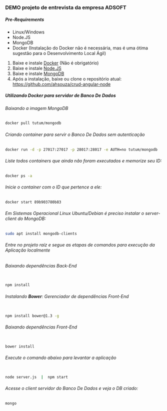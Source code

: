 ### DEMO projeto de entrevista da empresa ADSOFT

##### Pre-Requirements

- Linux/Windows
- Node.JS
- MongoDB
- Docker (Instalação do Docker não é necessária, mas é uma ótima sugestão para o Desenvolvimento Local Ágil)

1. Baixe e instale [Docker](https://docs.docker.com/docker-for-windows/install/) (Não é obrigatório)
2. Baixe e instale [Node.JS](https://nodejs.org/en/download/)
3. Baixe e instale [MongoDB](https://www.mongodb.com/download-center/community)
4. Após a instalação, baixe ou clone o repositório atual: https://github.com/ahsouza/crud-angular-node


##### Utilizando **Docker** para servidor de Banco De Dados

###### Baixando a imagem MongoDB

```sh
docker pull tutum/mongodb
```

###### Criando container para servir o Banco De Dados sem autenticação

```sh
docker run -d -p 27017:27017 -p 28017:28017 -e AUTH=no tutum/mongodb
```

###### Liste todos containers que ainda não foram executados e memorize seu ID:

```sh
docker ps -a
```

###### Inicie o container com o ID que pertence a ele:

```sh
docker start 89b903780b83
```

###### Em Sistemas Operacional Linux Ubuntu/Debian é preciso instalar o server-client do MongoDB:

```sh
sudo apt install mongodb-clients
``` 


###### Entre no projeto raíz e segue as etapas de comandos para execução da Aplicação localmente

###### Baixando dependências Back-End
```sh

npm install
```

###### Instalando **Bower**: Gerenciador de dependências Front-End
```sh

npm install bower@1.3 -g
```

###### Baixando dependências Front-End
```sh

bower install
```

###### Execute o comando abaixo para levantar a aplicação
```sh

node server.js  |  npm start
```

###### Acesse o client servidor do Banco De Dados e veja o DB criado:
```sh
mongo
```